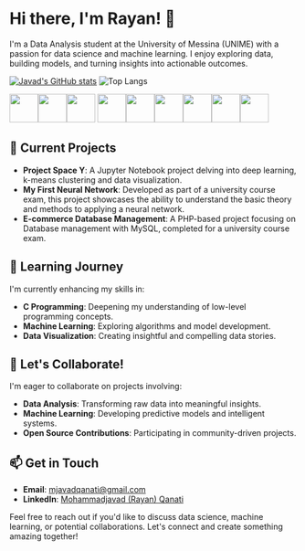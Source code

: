 # Hi there, I'm Rayan! 👋

I'm a Data Analysis student at the University of Messina (UNIME) with a passion for data science and machine learning. I enjoy exploring data, building models, and turning insights into actionable outcomes.

[![Javad's GitHub stats](https://github-readme-stats.vercel.app/api?username=javadqanati&theme=radical&width=400&height=100)](https://github.com/javadqanati/github-readme-stats)
![Top Langs](https://github-readme-stats.vercel.app/api/top-langs/?username=javadqanati&layout=compact&theme=radical)


<img src="https://cdn.jsdelivr.net/npm/devicon@latest/icons/python/python-original.svg" width="50" height="50"><img src="https://cdn.jsdelivr.net/npm/devicon@latest/icons/c/c-original.svg" width="50" height="50"><img src="https://cdn.jsdelivr.net/npm/devicon@latest/icons/jupyter/jupyter-original.svg" width="50" height="50">
<img src="https://cdn.jsdelivr.net/npm/devicon@latest/icons/php/php-original.svg" width="50" height="50"><img src="https://cdn.jsdelivr.net/npm/devicon@latest/icons/css3/css3-original.svg" width="50" height="50"><img src="https://cdn.jsdelivr.net/npm/devicon@latest/icons/tensorflow/tensorflow-original.svg" width="50" height="50"><img src="https://cdn.jsdelivr.net/npm/devicon@latest/icons/mysql/mysql-original.svg" width="50" height="50"><img src="https://cdn.jsdelivr.net/npm/devicon@latest/icons/python/python-original.svg" width="50" height="50"><img src="https://cdn.jsdelivr.net/npm/devicon@latest/icons/pandas/pandas-original.svg" width="50" height="50">

## 🔭 Current Projects

- **Project Space Y**: A Jupyter Notebook project delving into deep learning, k-means clustering and data visualization.
- **My First Neural Network**: Developed as part of a university course exam, this project showcases the ability to understand the basic theory and methods to applying a neural network.
- **E-commerce Database Management**: A PHP-based project focusing on Database management with MySQL, completed for a university course exam.

## 🌱 Learning Journey

I'm currently enhancing my skills in:

- **C Programming**: Deepening my understanding of low-level programming concepts.
- **Machine Learning**: Exploring algorithms and model development.
- **Data Visualization**: Creating insightful and compelling data stories.

## 💬 Let's Collaborate!

I'm eager to collaborate on projects involving:

- **Data Analysis**: Transforming raw data into meaningful insights.
- **Machine Learning**: Developing predictive models and intelligent systems.
- **Open Source Contributions**: Participating in community-driven projects.

## 📫 Get in Touch

- **Email**: [mjavadqanati@gmail.com](mailto:mjavadqanati@gmail.com)
- **LinkedIn**: [Mohammadjavad (Rayan) Qanati](https://www.linkedin.com/in/mohammadjavad-qanati-2313231a1/)

Feel free to reach out if you'd like to discuss data science, machine learning, or potential collaborations. Let's connect and create something amazing together!


